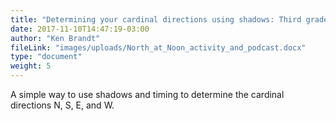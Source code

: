 ```yaml
---
title: "Determining your cardinal directions using shadows: Third grade"
date: 2017-11-10T14:47:19-03:00
author: "Ken Brandt"
fileLink: "images/uploads/North_at_Noon_activity_and_podcast.docx"
type: "document"
weight: 5
---
```


A simple way to use shadows and timing to determine the cardinal directions N, S, E, and W.
